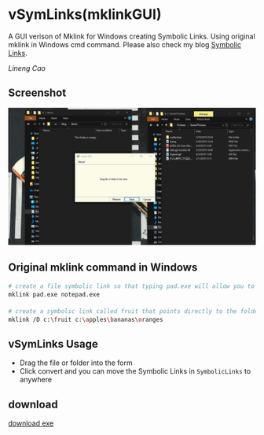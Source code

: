 # vSymLinks(mklinkGUI)

A GUI verison of Mklink for Windows creating Symbolic Links. Using original mklink in Windows cmd command. Please also check my blog [Symbolic Links](https://vcec.gitlab.io/blog/2018/06/28/symbolic-link/).

_Lineng Cao_

## Screenshot
![](./screenshots/demo.gif)

## Original mklink command in Windows
``` bash
# create a file symbolic link so that typing pad.exe will allow you to launch notepad.exe.
mklink pad.exe notepad.exe

# create a symbolic link called fruit that points directly to the folder oranges.
mklink /D c:\fruit c:\apples\bananas\oranges
```

## vSymLinks Usage
- Drag the file or folder into the form
- Click convert and you can move the Symbolic Links in `SymbolicLinks` to anywhere

## download
[download exe](./mklinkGUI/bin/Debug/mklinkGUI.exe)